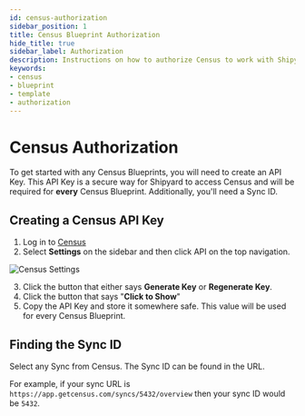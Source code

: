 ```yaml
---
id: census-authorization
sidebar_position: 1
title: Census Blueprint Authorization
hide_title: true
sidebar_label: Authorization
description: Instructions on how to authorize Census to work with Shipyard's low-code Census templates.
keywords:
- census
- blueprint
- template
- authorization
---
```


# Census Authorization
To get started with any Census Blueprints, you will need to create an API Key. This API Key is a secure way for Shipyard to access Census and will be required for **every** Census Blueprint. Additionally, you'll need a Sync ID.

## Creating a Census API Key

1. Log in to [Census](https://app.getcensus.com/)
2. Select **Settings** on the sidebar and then click API on the top navigation.

![Census Settings](https://cdn.sanity.io/images/2xyydva6/production/9eefa77304eb6f4b1f1a999c86c04c3e9899d853-1339x447.png?w=450)

3. Click the button that either says **Generate Key** or **Regenerate Key**.
4. Click the button that says "**Click to Show**"
5. Copy the API Key and store it somewhere safe. This value will be used for every Census Blueprint.

## Finding the Sync ID
Select any Sync from Census. The Sync ID can be found in the URL.

For example, if your sync URL is `https://app.getcensus.com/syncs/5432/overview` then your sync ID would be `5432`.
